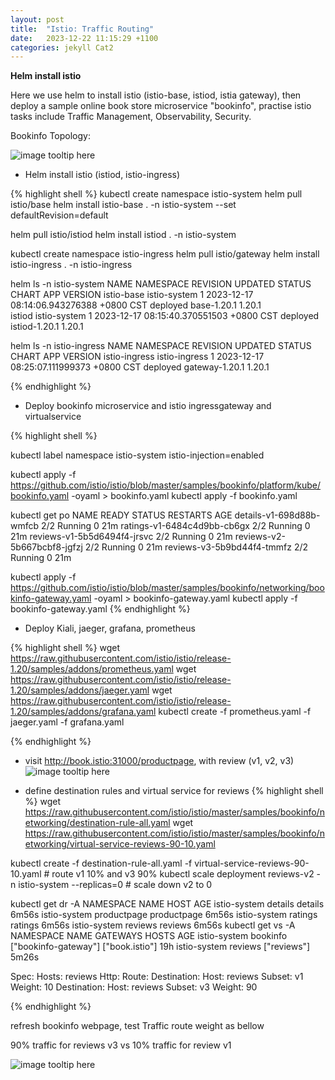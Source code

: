 ```yaml
---
layout: post
title:  "Istio: Traffic Routing"
date:   2023-12-22 11:15:29 +1100
categories: jekyll Cat2
---
```



<b>Helm install istio </b>

Here we use helm to install istio (istio-base, istiod, istia gateway), then deploy a sample online book store microservice "bookinfo", practise istio tasks include Traffic Management, Observability, Security. 

Bookinfo Topology: 

![image tooltip here](/assets/bookinfo.png)

- Helm install istio (istiod, istio-ingress)

{% highlight shell %}
kubectl create namespace istio-system
helm pull istio/base
helm install istio-base . -n istio-system --set defaultRevision=default

helm pull istio/istiod
helm install istiod . -n istio-system 

kubectl create namespace istio-ingress
helm pull istio/gateway
helm install istio-ingress . -n istio-ingress

helm ls -n istio-system
NAME      	NAMESPACE   	REVISION	UPDATED                                	STATUS  	CHART        	APP VERSION
istio-base	istio-system	1       	2023-12-17 08:14:06.943276388 +0800 CST	deployed	base-1.20.1  	1.20.1     
istiod    	istio-system	1       	2023-12-17 08:15:40.370551503 +0800 CST	deployed	istiod-1.20.1	1.20.1 

helm ls -n istio-ingress
NAME         	NAMESPACE    	REVISION	UPDATED                                	STATUS  	CHART         	APP VERSION
istio-ingress	istio-ingress	1       	2023-12-17 08:25:07.111999373 +0800 CST	deployed	gateway-1.20.1	1.20.1

{% endhighlight %}

- Deploy bookinfo microservice and istio ingressgateway and virtualservice 

{% highlight shell %}

kubectl label namespace istio-system istio-injection=enabled

kubectl apply -f https://github.com/istio/istio/blob/master/samples/bookinfo/platform/kube/bookinfo.yaml -oyaml > bookinfo.yaml
kubectl apply -f bookinfo.yaml

kubectl get po
NAME                                                     READY   STATUS    RESTARTS       AGE
details-v1-698d88b-wmfcb                                 2/2     Running   0              21m
ratings-v1-6484c4d9bb-cb6gx                              2/2     Running   0              21m
reviews-v1-5b5d6494f4-jrsvc                              2/2     Running   0              21m
reviews-v2-5b667bcbf8-jgfzj                              2/2     Running   0              21m
reviews-v3-5b9bd44f4-tmmfz                               2/2     Running   0              21m

kubectl apply -f https://github.com/istio/istio/blob/master/samples/bookinfo/networking/bookinfo-gateway.yaml -oyaml > bookinfo-gateway.yaml
kubectl apply -f bookinfo-gateway.yaml
{% endhighlight %}

- Deploy Kiali, jaeger, grafana, prometheus


{% highlight shell %}
wget https://raw.githubusercontent.com/istio/istio/release-1.20/samples/addons/prometheus.yaml
wget https://raw.githubusercontent.com/istio/istio/release-1.20/samples/addons/jaeger.yaml
wget https://raw.githubusercontent.com/istio/istio/release-1.20/samples/addons/grafana.yaml
kubectl create -f prometheus.yaml -f jaeger.yaml -f grafana.yaml

{% endhighlight %}

- visit http://book.istio:31000/productpage, with review (v1, v2, v3)
![image tooltip here](/assets/kiali.png)

- define destination rules and virtual service for reviews
{% highlight shell %}
wget https://raw.githubusercontent.com/istio/istio/master/samples/bookinfo/networking/destination-rule-all.yaml
wget https://raw.githubusercontent.com/istio/istio/master/samples/bookinfo/networking/virtual-service-reviews-90-10.yaml

kubectl create -f destination-rule-all.yaml -f virtual-service-reviews-90-10.yaml   # route v1 10% and v3 90%
kubectl scale deployment reviews-v2 -n istio-system --replicas=0 # scale down v2 to 0

kubectl get dr -A
NAMESPACE      NAME          HOST          AGE
istio-system   details       details       6m56s
istio-system   productpage   productpage   6m56s
istio-system   ratings       ratings       6m56s
istio-system   reviews       reviews       6m56s
kubectl get vs -A
NAMESPACE      NAME       GATEWAYS               HOSTS            AGE
istio-system   bookinfo   ["bookinfo-gateway"]   ["book.istio"]   19h
istio-system   reviews                           ["reviews"]      5m26s

Spec:
  Hosts:
    reviews
  Http:
    Route:
      Destination:
        Host:    reviews
        Subset:  v1
      Weight:    10
      Destination:
        Host:    reviews
        Subset:  v3
      Weight:    90


{% endhighlight %}

refresh bookinfo webpage, test Traffic route weight as bellow

90% traffic for reviews v3  vs  10% traffic for review v1

![image tooltip here](/assets/1090.png)




